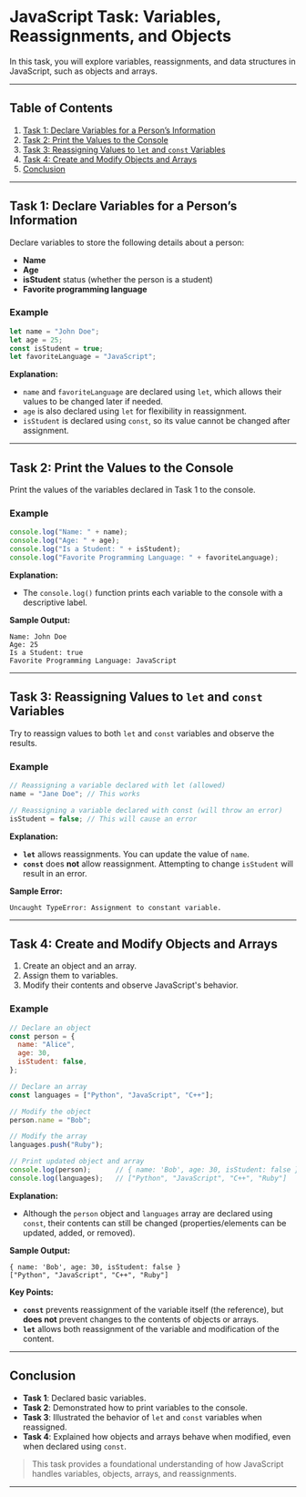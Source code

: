 # JavaScript Task: Variables, Reassignments, and Objects

In this task, you will explore variables, reassignments, and data structures in JavaScript, such as objects and arrays.

---

## Table of Contents

1. [Task 1: Declare Variables for a Person’s Information](#task-1-declare-variables-for-a-persons-information)
2. [Task 2: Print the Values to the Console](#task-2-print-the-values-to-the-console)
3. [Task 3: Reassigning Values to `let` and `const` Variables](#task-3-reassigning-values-to-let-and-const-variables)
4. [Task 4: Create and Modify Objects and Arrays](#task-4-create-and-modify-objects-and-arrays)
5. [Conclusion](#conclusion)

---

## Task 1: Declare Variables for a Person’s Information

Declare variables to store the following details about a person:

- **Name**
- **Age**
- **isStudent** status (whether the person is a student)
- **Favorite programming language**

### Example

```javascript
let name = "John Doe";
let age = 25;
const isStudent = true;
let favoriteLanguage = "JavaScript";
```

**Explanation:**

- `name` and `favoriteLanguage` are declared using `let`, which allows their values to be changed later if needed.
- `age` is also declared using `let` for flexibility in reassignment.
- `isStudent` is declared using `const`, so its value cannot be changed after assignment.

---

## Task 2: Print the Values to the Console

Print the values of the variables declared in Task 1 to the console.

### Example

```javascript
console.log("Name: " + name);
console.log("Age: " + age);
console.log("Is a Student: " + isStudent);
console.log("Favorite Programming Language: " + favoriteLanguage);
```

**Explanation:**

- The `console.log()` function prints each variable to the console with a descriptive label.

**Sample Output:**
```
Name: John Doe
Age: 25
Is a Student: true
Favorite Programming Language: JavaScript
```

---

## Task 3: Reassigning Values to `let` and `const` Variables

Try to reassign values to both `let` and `const` variables and observe the results.

### Example

```javascript
// Reassigning a variable declared with let (allowed)
name = "Jane Doe"; // This works

// Reassigning a variable declared with const (will throw an error)
isStudent = false; // This will cause an error
```

**Explanation:**

- **`let`** allows reassignments. You can update the value of `name`.
- **`const`** does **not** allow reassignment. Attempting to change `isStudent` will result in an error.

**Sample Error:**
```
Uncaught TypeError: Assignment to constant variable.
```

---

## Task 4: Create and Modify Objects and Arrays

1. Create an object and an array.
2. Assign them to variables.
3. Modify their contents and observe JavaScript's behavior.

### Example

```javascript
// Declare an object
const person = {
  name: "Alice",
  age: 30,
  isStudent: false,
};

// Declare an array
const languages = ["Python", "JavaScript", "C++"];

// Modify the object
person.name = "Bob";

// Modify the array
languages.push("Ruby");

// Print updated object and array
console.log(person);      // { name: 'Bob', age: 30, isStudent: false }
console.log(languages);   // ["Python", "JavaScript", "C++", "Ruby"]
```

**Explanation:**

- Although the `person` object and `languages` array are declared using `const`, their contents can still be changed (properties/elements can be updated, added, or removed).

**Sample Output:**
```
{ name: 'Bob', age: 30, isStudent: false }
["Python", "JavaScript", "C++", "Ruby"]
```

**Key Points:**

- **`const`** prevents reassignment of the variable itself (the reference), but **does not** prevent changes to the contents of objects or arrays.
- **`let`** allows both reassignment of the variable and modification of the content.

---

## Conclusion

- **Task 1**: Declared basic variables.
- **Task 2**: Demonstrated how to print variables to the console.
- **Task 3**: Illustrated the behavior of `let` and `const` variables when reassigned.
- **Task 4**: Explained how objects and arrays behave when modified, even when declared using `const`.

> This task provides a foundational understanding of how JavaScript handles variables, objects, arrays, and reassignments.

---
